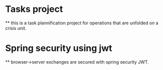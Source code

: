 # Tasks project
** this is a task plannification project for operations that are unfolded on a crisis unit.

# Spring security using jwt
** browser->server exchanges are secured with spring security JWT. 
